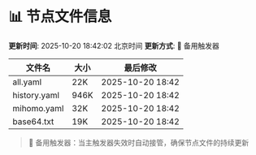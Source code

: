# 📊 节点文件信息

**更新时间**: 2025-10-20 18:42:02 北京时间
**更新方式**: 🔄 备用触发器

| 文件名 | 大小 | 最后修改 |
|--------|------|----------|
| all.yaml | 22K | 2025-10-20 18:42 |
| history.yaml | 946K | 2025-10-20 18:42 |
| mihomo.yaml | 32K | 2025-10-20 18:42 |
| base64.txt | 19K | 2025-10-20 18:42 |

> 🔄 备用触发器：当主触发器失效时自动接管，确保节点文件的持续更新
